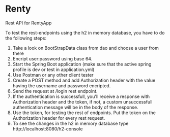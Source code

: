 # Renty
Rest API for RentyApp

To test the rest-endpoints using the h2 in memory database, you have to do the following steps:
1. Take a look on BootStrapData class from dao and choose a user from there
2. Encript user:password using base 64.
3. Start the Spring Boot application (make sure that the active spring profile is dev or test in application.yml)
4. Use Postman or any other client tester
5. Create a POST method and add Authorization header with the value having the username and password encripted.
6. Send the request at /login rest endpoint.
7. If the authentication is successfull, you'll receive a response with Authorization header and the token, if not, a custom unsuccessfull authentication message will be in the body of the response.
8. Use the token, for testing the rest of endpoints. Put the token on the Authorization header for every rest request.
9. To see the changes in the h2 in memory database type http://localhost:8080/h2-console  
